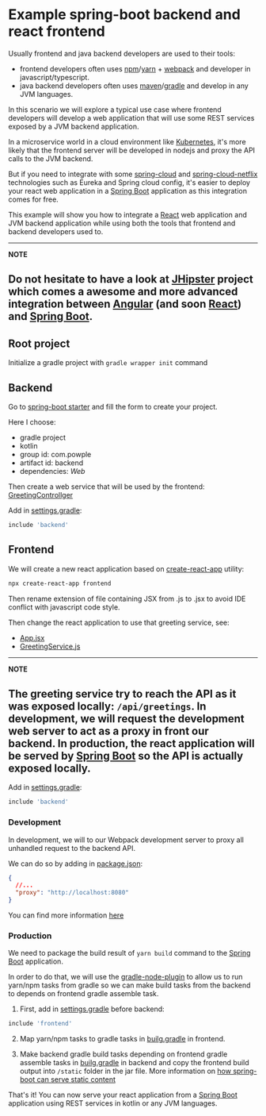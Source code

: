 # Example spring-boot backend and react frontend

Usually frontend and java backend developers are used to their tools: 

* frontend developers often uses [npm](https://www.npmjs.com/)/[yarn](https://yarnpkg.com/) + [webpack](https://webpack.js.org/) and developer in javascript/typescript.
* java backend developers often uses [maven](https://maven.apache.org/)/[gradle](https://gradle.org/) and develop in any JVM languages.

In this scenario we will explore a typical use case where frontend developers will develop a web application that will use 
some REST services exposed by a JVM backend application.

In a microservice world in a cloud environment like [Kubernetes](https://kubernetes.io), it's more likely that the frontend server will be 
developed in nodejs and proxy the API calls to the JVM backend.

But if you need to integrate with some [spring-cloud](http://projects.spring.io/spring-cloud/) and [spring-cloud-netflix](https://cloud.spring.io/spring-cloud-netflix/) 
technologies such as Eureka and Spring cloud config, it's easier to deploy your react web application in a [Spring Boot](https://projects.spring.io/spring-boot/) application 
as this integration comes for free.

This example will show you how to integrate a [React](https://reactjs.org/) web application and JVM backend application while using both the tools 
that frontend and backend developers used to.

---
**NOTE**

Do not hesitate to have a look at [JHipster](http://www.jhipster.tech/) project which comes a awesome and more advanced integration 
between [Angular](https://angular.io/) (and soon [React](https://reactjs.org/)) and [Spring Boot](https://projects.spring.io/spring-boot/).
---

## Root project

Initialize a gradle project with `gradle wrapper init` command

## Backend

Go to [spring-boot starter](https://start.spring.io/) and fill the form to create your project.

Here I choose:
* gradle project
* kotlin
* group id: com.powple
* artifact id: backend
* dependencies: _Web_

Then create a web service that will be used by the frontend: [GreetingControllger](./backend/src/main/kotlin/com/powple/backend/rest/GreetingController.kt)

Add in [settings.gradle](./settings.gradle): 

```groovy
include 'backend'
```

## Frontend

We will create a new react application based on [create-react-app](https://github.com/facebook/create-react-app#creating-an-app) utility: 

```sh
npx create-react-app frontend
```

Then rename extension of file containing JSX from .js to .jsx to avoid IDE conflict with javascript code style.

Then change the react application to use that greeting service, see: 
* [App.jsx](./frontend/src/App.jsx)
* [GreetingService.js](./frontend/src/GreetingService.js)

---
**NOTE**

The greeting service try to reach the API as it was exposed locally: `/api/greetings`.
In development, we will request the development web server to act as a proxy in front our backend.
In production, the react application will be served by [Spring Boot](https://projects.spring.io/spring-boot/) so the API is actually exposed locally.
---

Add in [settings.gradle](./settings.gradle): 

```groovy
include 'backend'
```

### Development

In development, we will to our Webpack development server to proxy all unhandled request to the backend API. 

We can do so by adding in [package.json](./frontend/package.json): 
```json
{
  //...
  "proxy": "http://localhost:8080"
}
```

You can find more information [here](https://github.com/facebook/create-react-app/blob/master/packages/react-scripts/template/README.md#proxying-api-requests-in-development)

### Production

We need to package the build result of `yarn build` command to the [Spring Boot](https://projects.spring.io/spring-boot/) application.

In order to do that, we will use the [gradle-node-plugin](https://github.com/srs/gradle-node-plugin) to allow us to run yarn/npm tasks from gradle 
so we can make build tasks from the backend to depends on frontend gradle assemble task.

1. First, add in [settings.gradle](./settings.gradle) before backend:          
```groovy
include 'frontend'
```

2. Map yarn/npm tasks to gradle tasks in [builg.gradle](./frontend/build.gradle) in frontend.

3. Make backend gradle build tasks depending on frontend gradle assemble tasks in [builg.gradle](./backend/build.gradle) in backend 
and copy the frontend build output into `/static` folder in the jar file. More information on [how spring-boot can serve static content](https://docs.spring.io/spring-boot/docs/current/reference/html/boot-features-developing-web-applications.html#boot-features-spring-mvc-static-content) 

That's it!
You can now serve your react application from a [Spring Boot](https://projects.spring.io/spring-boot/) application using REST services in kotlin or any JVM languages. 
